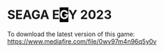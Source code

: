# SEAGA <span style="color: ed;">E</span><span style="color:white;background-color:black;">G</span>Y 2023

To download the latest version of this game:
https://www.mediafire.com/file/0wv97m4n96q5y0v
